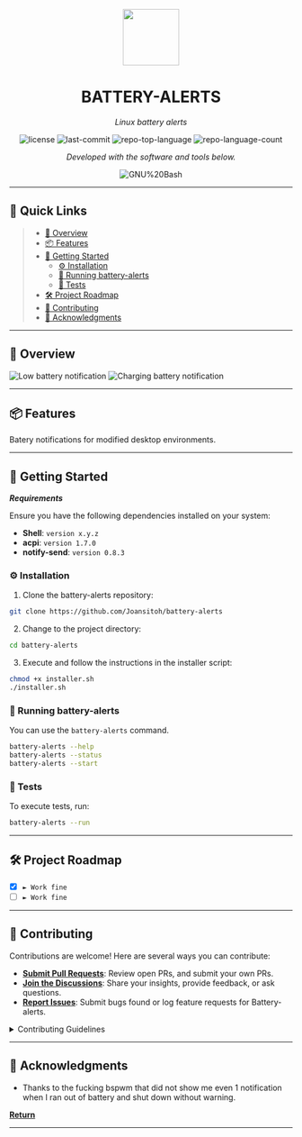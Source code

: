 <p align="center">
  <img src="https://cdn-icons-png.flaticon.com/512/6295/6295417.png" width="100" />
</p>
<p align="center">
    <h1 align="center">BATTERY-ALERTS</h1>
</p>
<p align="center">
    <em>Linux battery alerts</em>
</p>
<p align="center">
	<img src="https://img.shields.io/github/license/Joansitoh/battery-alerts?style=flat&color=0080ff" alt="license">
	<img src="https://img.shields.io/github/last-commit/Joansitoh/battery-alerts?style=flat&logo=git&logoColor=white&color=0080ff" alt="last-commit">
	<img src="https://img.shields.io/github/languages/top/Joansitoh/battery-alerts?style=flat&color=0080ff" alt="repo-top-language">
	<img src="https://img.shields.io/github/languages/count/Joansitoh/battery-alerts?style=flat&color=0080ff" alt="repo-language-count">
<p>
<p align="center">
		<em>Developed with the software and tools below.</em>
</p>
<p align="center">
	<img src="https://img.shields.io/badge/GNU%20Bash-4EAA25.svg?style=flat&logo=GNU-Bash&logoColor=white" alt="GNU%20Bash">
</p>
<hr>

## 🔗 Quick Links

> - [📍 Overview](#-overview)
> - [📦 Features](#-features)
> - [🚀 Getting Started](#-getting-started)
>   - [⚙️ Installation](#️-installation)
>   - [🤖 Running battery-alerts](#-running-battery-alerts)
>   - [🧪 Tests](#-tests)
> - [🛠 Project Roadmap](#-project-roadmap)
> - [🤝 Contributing](#-contributing)
> - [👏 Acknowledgments](#-acknowledgments)

---

## 📍 Overview

![Low battery notification](https://imgur.com/o4vQPIe.png)
![Charging battery notification](https://imgur.com/OlvLSwY.png)

---

## 📦 Features

Batery notifications for modified desktop environments.

---

## 🚀 Getting Started

**_Requirements_**

Ensure you have the following dependencies installed on your system:

- **Shell**: `version x.y.z`
- **acpi**: `version 1.7.0`
- **notify-send**: `version 0.8.3`

### ⚙️ Installation

1. Clone the battery-alerts repository:

```sh
git clone https://github.com/Joansitoh/battery-alerts
```

2. Change to the project directory:

```sh
cd battery-alerts
```

3. Execute and follow the instructions in the installer script:

```sh
chmod +x installer.sh
./installer.sh
```

### 🤖 Running battery-alerts

You can use the `battery-alerts` command.

```sh
battery-alerts --help
battery-alerts --status
battery-alerts --start
```

### 🧪 Tests

To execute tests, run:

```sh
battery-alerts --run
```

---

## 🛠 Project Roadmap

- [x] `► Work fine`
- [ ] `► Work fine`

---

## 🤝 Contributing

Contributions are welcome! Here are several ways you can contribute:

- **[Submit Pull Requests](https://github.com/Joansitoh/battery-alerts/blob/main/CONTRIBUTING.md)**: Review open PRs, and submit your own PRs.
- **[Join the Discussions](https://github.com/Joansitoh/battery-alerts/discussions)**: Share your insights, provide feedback, or ask questions.
- **[Report Issues](https://github.com/Joansitoh/battery-alerts/issues)**: Submit bugs found or log feature requests for Battery-alerts.

<details closed>
    <summary>Contributing Guidelines</summary>

1. **Fork the Repository**: Start by forking the project repository to your GitHub account.
2. **Clone Locally**: Clone the forked repository to your local machine using a Git client.
   ```sh
   git clone https://github.com/Joansitoh/battery-alerts
   ```
3. **Create a New Branch**: Always work on a new branch, giving it a descriptive name.
   ```sh
   git checkout -b new-feature-x
   ```
4. **Make Your Changes**: Develop and test your changes locally.
5. **Commit Your Changes**: Commit with a clear message describing your updates.
   ```sh
   git commit -m 'Implemented new feature x.'
   ```
6. **Push to GitHub**: Push the changes to your forked repository.
   ```sh
   git push origin new-feature-x
   ```
7. **Submit a Pull Request**: Create a PR against the original project repository. Clearly describe the changes and their motivations.

Once your PR is reviewed and approved, it will be merged into the main branch.

</details>

---

## 👏 Acknowledgments

- Thanks to the fucking bspwm that did not show me even 1 notification when I ran out of battery and shut down without warning.

[**Return**](#-quick-links)

---
